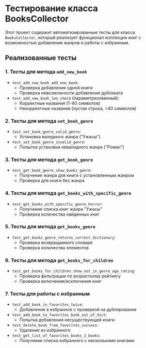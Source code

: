 # Тестирование класса BooksCollector

Этот проект содержит автоматизированные тесты для класса `BooksCollector`, который реализует функционал коллекции книг с возможностью добавления жанров и работы с избранным.

## Реализованные тесты

### 1. Тесты для метода `add_new_book`
- `test_add_new_book_add_one_book`:
  - Проверка добавления одной книги
  - Проверка невозможности добавления дубликата
- `test_add_new_book_len_check` (параметризованный):
  - Корректные названия (1-40 символов)
  - Некорректные названия (пустая строка, >40 символов)

### 2. Тесты для метода `set_book_genre`
- `test_set_book_genre_valid_genre`:
  - Установка валидного жанра ("Ужасы")
- `test_set_book_genre_invalid_genre`:
  - Попытка установки невалидного жанра ("Роман")

### 3. Тесты для метода `get_book_genre`
- `test_get_book_genre_show_books_genre`:
  - Получение жанра для книги с установленным жанром
  - Проверка для книги без жанра

### 4. Тесты для метода `get_books_with_specific_genre`
- `test_get_books_with_specific_genre_horror`:
  - Получение списка книг жанра "Ужасы"
  - Проверка количества найденных книг

### 5. Тесты для метода `get_books_genre`
- `test_get_books_genre_returns_correct_dictionary`:
  - Проверка возвращаемого словаря
  - Проверка количества элементов

### 6. Тесты для метода `get_books_for_children`
- `test_get_books_for_children_show_not_in_genre_age_rating`:
  - Проверка фильтрации по возрастному рейтингу
  - Проверка включения/исключения книг

### 7. Тесты для работы с избранным
- `test_add_book_in_favorites_twice`:
  - Добавление в избранное с проверкой на дублирование
- `test_add_book_to_favorites_book_out_of_dict`:
  - Попытка добавления несуществующей книги
- `test_delete_book_from_favorites_success`:
  - Удаление из избранного
- `test_get_list_of_favorites_books_2_books`:
  - Получение списка избранного с несколькими книгами
